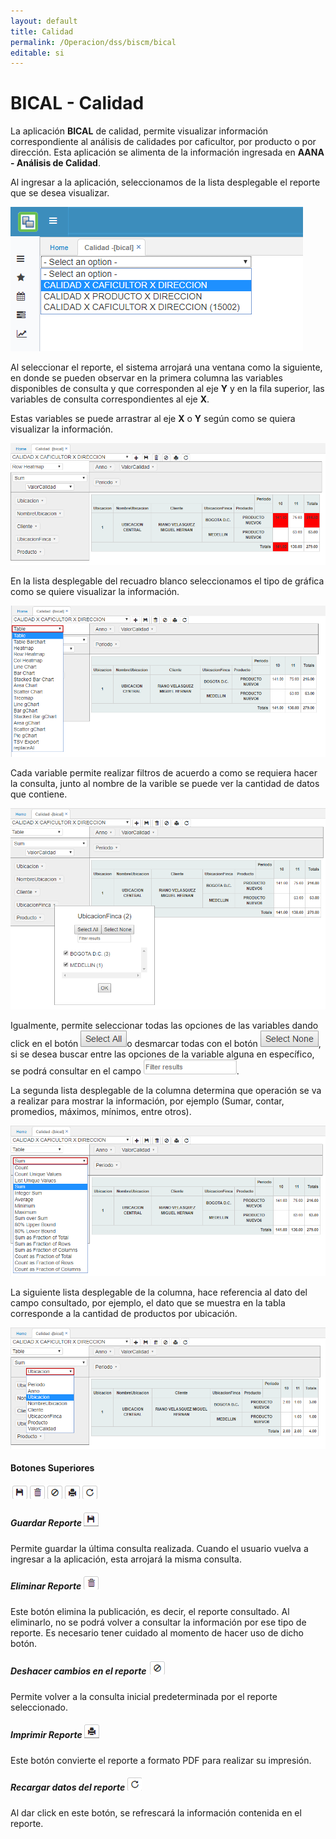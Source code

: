 ```yaml
---
layout: default
title: Calidad
permalink: /Operacion/dss/biscm/bical
editable: si
---
```


# BICAL - Calidad

La aplicación **BICAL** de calidad, permite visualizar información correspondiente al análisis de calidades por caficultor, por producto o por dirección. Esta aplicación se alimenta de la información  ingresada en **AANA - Análisis de Calidad**.  

Al ingresar a la aplicación, seleccionamos de la lista desplegable el reporte que se desea visualizar.  

![](bical.png)

Al seleccionar el reporte, el sistema arrojará una ventana como la siguiente, en donde se pueden observar en la primera columna las variables disponibles de consulta y que corresponden al eje **Y** y en la fila superior, las variables de consulta correspondientes al eje **X**.  

Estas variables se puede arrastrar al eje **X** o **Y** según como se quiera visualizar la información.  


![](bical1.png)

En la lista desplegable del recuadro blanco seleccionamos el tipo de gráfica como se quiere visualizar la información.  

![](bical2.png)

Cada variable permite realizar filtros de acuerdo a como se requiera hacer la consulta, junto al nombre de la varible se puede ver la cantidad de datos que contiene.  

![](bical3.png)

Igualmente, permite seleccionar todas las opciones de las variables dando click en el botón ![](bical4.png)o desmarcar todas con el botón ![](bical5.png), si se desea buscar entre las opciones de la variable alguna en específico, se podrá consultar en el campo ![](bical6.png).  

La segunda lista desplegable de la columna determina que operación se va a realizar para mostrar la información, por ejemplo (Sumar, contar, promedios, máximos, mínimos, entre otros).  

![](bical7.png)

La siguiente lista desplegable de la columna, hace referencia al dato del campo consultado, por ejemplo, el dato que se muestra en la tabla corresponde a la cantidad de productos por ubicación.  

![](bical8.png)

#### Botones Superiores

![](bical9.png)

##### Guardar Reporte  ![](bical10.png)

Permite guardar la última consulta realizada. Cuando el usuario vuelva a ingresar a la aplicación, esta arrojará la misma consulta.  

##### Eliminar Reporte  ![](bical11.png)

Este botón elimina la publicación, es decir, el reporte consultado. Al eliminarlo, no se podrá volver a consultar la información por ese tipo de reporte. Es necesario tener cuidado al momento de hacer uso de dicho botón.  

##### Deshacer cambios en el reporte ![](bical12.png)

Permite volver a la consulta inicial predeterminada por el reporte seleccionado.  

##### Imprimir Reporte   ![](bical13.png)

Este botón convierte el reporte a formato PDF para realizar su impresión.  

##### Recargar datos del reporte   ![](bical14.png)

Al dar click en este botón, se refrescará la información contenida en el reporte.  


